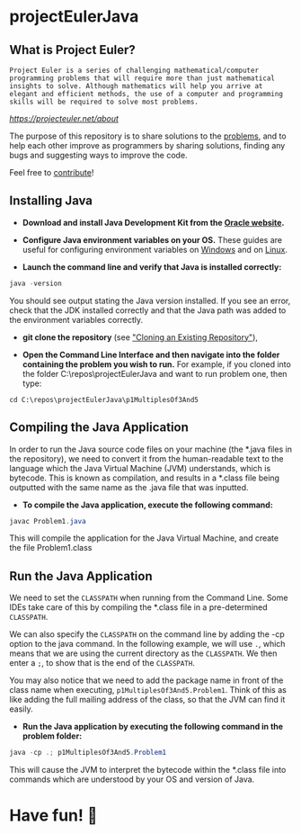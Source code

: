 # projectEulerJava
## What is Project Euler?
`Project Euler is a series of challenging mathematical/computer programming problems that will require more than just mathematical insights to solve. Although mathematics will help you arrive at elegant and efficient methods, the use of a computer and programming skills will be required to solve most problems.`

_https://projecteuler.net/about_

The purpose of this repository is to share solutions to the [problems](https://projecteuler.net/archives), and to help each other improve as programmers by sharing solutions, finding any bugs and suggesting ways to improve the code.

Feel free to [contribute](https://github.com/james-flynn-ie/projectEulerJava/blob/master/CONTRIBUTING.md)!

## Installing Java
* **Download and install Java Development Kit from the [Oracle website](https://www.oracle.com/technetwork/java/javase/downloads/index.html).**

* **Configure Java environment variables on your OS.** These guides are useful for configuring environment variables on [Windows](https://javatutorial.net/set-java-home-windows-10) and on [Linux](https://stackoverflow.com/questions/24641536/how-to-set-java-home-in-linux-for-all-users).

* **Launch the command line and verify that Java is installed correctly:**

```java
java -version
```
You should see output stating the Java version installed. If you see an error, check that the JDK installed correctly and that the Java path was added to the environment variables correctly.

* **git clone the repository** (see ["Cloning an Existing Repository"](https://git-scm.com/book/en/v2/Git-Basics-Getting-a-Git-Repository)), 

* **Open the Command Line Interface and then navigate into the folder containing the problem you wish to run.** For example, if you cloned into the folder C:\repos\projectEulerJava and want to run problem one, then type:

```
cd C:\repos\projectEulerJava\p1MultiplesOf3And5
```

## Compiling the Java Application
In order to run the Java source code files on your machine (the *.java files in the repository), we need to convert it from the human-readable text to the language which the Java Virtual Machine (JVM) understands, which is bytecode. This is known as compilation, and results in a *.class file being outputted with the same name as the .java file that was inputted.
* **To compile the Java application, execute the following command:**

```java
javac Problem1.java 
```
This will compile the application for the Java Virtual Machine, and create the file Problem1.class

## Run the Java Application
We need to set the `CLASSPATH` when running from the Command Line. Some IDEs take care of this by compiling the *.class file in a pre-determined `CLASSPATH`.

We can also specify the `CLASSPATH` on the command line by adding the -cp <directorypath> option to the java command. In the following example, we will use `.`, which means that we are using the current directory as the `CLASSPATH`. We then enter a `;`, to show that is the end of the `CLASSPATH`.

You may also notice that we need to add the package name in front of the class name when executing, `p1MultiplesOf3And5.Problem1`. Think of this as like adding the full mailing address of the class, so that the JVM can find it easily.

* **Run the Java application by executing the following command in the problem folder:**

```java
java -cp .; p1MultiplesOf3And5.Problem1
```

This will cause the JVM to interpret the bytecode within the *.class file into commands which are understood by your OS and version of Java.

# Have fun! :tada:
